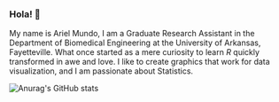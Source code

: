 ### Hola! 👋

My name is Ariel Mundo, I am a Graduate Research Assistant in the Department of Biomedical Engineering at the University of Arkansas, Fayetteville. What once started as a mere curiosity to learn _R_ quickly transformed in awe and love. I like to create graphics that work for data visualization, and I am passionate about Statistics.


![Anurag's GitHub stats](https://github-readme-stats.vercel.app/api?username=aimundo&show_icons=true&theme=nord)
